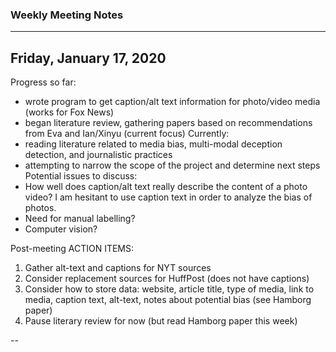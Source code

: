 ### Weekly Meeting Notes
---
## Friday, January 17, 2020

Progress so far:
- wrote program to get caption/alt text information for photo/video media (works for Fox News)
- began literature review, gathering papers based on recommendations from Eva and Ian/Xinyu (current focus)
Currently:
- reading literature related to media bias, multi-modal deception detection, and journalistic practices
- attempting to narrow the scope of the project and determine next steps
Potential issues to discuss:
- How well does caption/alt text really describe the content of a photo video? I am hesitant to use caption text in order to analyze the bias of photos.
- Need for manual labelling?
- Computer vision?

Post-meeting ACTION ITEMS:
1. Gather alt-text and captions for NYT sources
2. Consider replacement sources for HuffPost (does not have captions)
3. Consider how to store data: website, article title, type of media, link to media, caption text, alt-text, notes about potential bias (see Hamborg paper)
4. Pause literary review for now (but read Hamborg paper this week)

--
